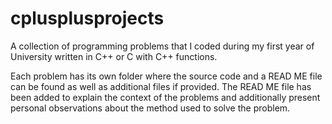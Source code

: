 # cplusplusprojects
A collection of programming problems that I coded during my first year of University written in C++ or C with C++ functions.

Each problem has its own folder where the source code and a READ ME file can be found as well as additional files if provided. The READ ME file has been added to explain the context of the problems and additionally present personal observations about the method used to solve the problem.
